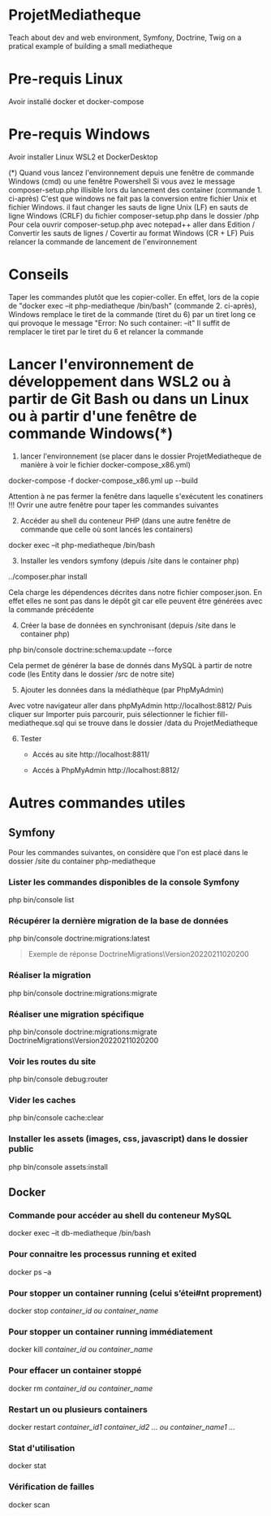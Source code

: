 # ProjetMediatheque
Teach about dev and web environment, Symfony, Doctrine, Twig on a pratical example of building a small mediatheque

# Pre-requis Linux
Avoir installé docker et docker-compose

# Pre-requis Windows
Avoir installer Linux WSL2 et DockerDesktop

(*) Quand vous lancez l'environnement depuis une fenêtre de commande Windows (cmd) ou une fenêtre Powershell 
Si vous avez le message composer-setup.php illisible lors du lancement des container (commande 1. ci-après)
C'est que windows ne fait pas la conversion entre fichier Unix et fichier Windows.
il faut changer les sauts de ligne Unix (LF) en sauts de ligne Windows (CRLF) du fichier composer-setup.php dans le dossier /php
Pour cela ouvrir composer-setup.php avec notepad++ aller dans Edition / Convertir les sauts de lignes / Covertir au format Windows (CR + LF)
Puis relancer la commande de lancement de l'environnement

# Conseils 
Taper les commandes plutôt que les copier-coller. En effet, lors de la copie de "docker exec –it php-mediatheque /bin/bash" (commande 2. ci-après),
Windows remplace le tiret de la commande (tiret du 6) par un tiret long ce qui provoque le message "Error: No such container: –it" 
Il suffit de remplacer le tiret par le tiret du 6 et relancer la commande

# Lancer l'environnement de développement dans WSL2 ou à partir de Git Bash ou dans un Linux ou à partir d'une fenêtre de commande Windows(*)

1. lancer l'environnement (se placer dans le dossier ProjetMediatheque de manière à voir le fichier docker-compose_x86.yml)

docker-compose -f docker-compose_x86.yml up --build

Attention à ne pas fermer la fenêtre dans laquelle s'exécutent les conatiners !!! 
Ovrir une autre fenêtre pour taper les commandes suivantes

2. Accéder au shell du conteneur PHP (dans une autre fenêtre de commande que celle où sont lancés les containers)

docker exec –it php-mediatheque /bin/bash

3. Installer les vendors symfony (depuis /site dans le container php)

../composer.phar install

Cela charge les dépendences décrites dans notre fichier composer.json. 
En effet elles ne sont pas dans le dépôt git car elle peuvent être générées avec la commande précédente

4. Créer la base de données en synchronisant (depuis /site dans le container php) 

php bin/console doctrine:schema:update --force

Cela permet de générer la base de donnés dans MySQL à partir de notre code (les Entity dans le dossier /src de notre site)

5. Ajouter les données dans la médiathèque (par PhpMyAdmin) 

Avec votre navigateur aller dans phpMyAdmin http://localhost:8812/
Puis cliquer sur Importer puis parcourir, puis sélectionner le fichier fill-mediatheque.sql qui se trouve dans le dossier /data du ProjetMediatheque

6. Tester

    - Accés au site http://localhost:8811/

    - Accés à PhpMyAdmin http://localhost:8812/

# Autres commandes utiles

## Symfony 

Pour les commandes suivantes, on considère que l'on est placé dans le dossier /site du container php-mediatheque 

### Lister les commandes disponibles de la console Symfony

php bin/console list

### Récupérer la dernière migration de la base de données

php bin/console doctrine:migrations:latest
> Exemple de réponse DoctrineMigrations\Version20220211020200

### Réaliser la migration

php bin/console doctrine:migrations:migrate

### Réaliser une migration spécifique

php bin/console doctrine:migrations:migrate DoctrineMigrations\Version20220211020200

### Voir les routes du site

php bin/console debug:router

### Vider les caches 

php bin/console cache:clear

### Installer les assets (images, css, javascript) dans le dossier public

php bin/console assets:install

## Docker 

### Commande pour accéder au shell du conteneur MySQL

docker exec –it db-mediatheque /bin/bash

### Pour connaitre les processus running et exited

docker ps –a

### Pour stopper un container running (celui s’étei#nt proprement)

docker stop *container_id ou container_name*

### Pour stopper un container running immédiatement

docker kill *container_id ou container_name*

### Pour effacer un container stoppé

docker rm *container_id ou container_name*

### Restart un ou plusieurs containers

docker restart *container_id1 container_id2 ... ou container_name1 ...*

### Stat d'utilisation

docker stat

### Vérification de failles

docker scan
